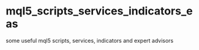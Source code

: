 # mql5_scripts_services_indicators_eas
some useful mql5 scripts, services, indicators and expert advisors
